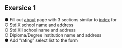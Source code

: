   
## Exersice 1 
● Fill out [about](https://github.com/JoywinFaleiro/HTML/blob/main/about.html) page with 3 sections similar to [index](https://github.com/JoywinFaleiro/Assignement-3/blob/main/index.html) for <br>
○ Std X school name and address<br>
○ Std XII school name and address<br>
○ Diploma/Degree institution name and address<br>
● Add “rating” select list to the form <br>
